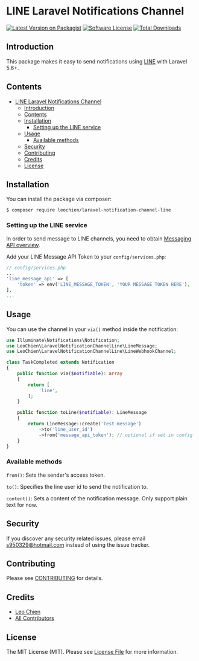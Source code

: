 # LINE Laravel Notifications Channel

[![Latest Version on Packagist](https://img.shields.io/packagist/v/laravel-notification-channels/line.svg?style=flat-square)](https://packagist.org/packages/leochien/laravel-notification-channel-line)
[![Software License](https://img.shields.io/badge/license-MIT-brightgreen.svg?style=flat-square)](LICENSE.md)
[![Total Downloads](https://img.shields.io/packagist/dt/leochien/laravel-notification-channel-line.svg?style=flat-square)](https://packagist.org/packages/leochien/laravel-notification-channel-line)

## Introduction

This package makes it easy to send notifications using [LINE](https://line.me/) with Laravel 5.6+. 

## Contents

- [LINE Laravel Notifications Channel](#line-laravel-notifications-channel)
  - [Introduction](#introduction)
  - [Contents](#contents)
  - [Installation](#installation)
    - [Setting up the LINE service](#setting-up-the-line-service)
  - [Usage](#usage)
    - [Available methods](#available-methods)
  - [Security](#security)
  - [Contributing](#contributing)
  - [Credits](#credits)
  - [License](#license)

## Installation

You can install the package via composer:

```shell script
$ composer require leochien/laravel-notification-channel-line
```

### Setting up the LINE service

In order to send message to LINE channels, you need to obtain [Messaging API overview](https://developers.line.biz/en/docs/messaging-api/overview/).

Add your LINE Message API Token to your `config/services.php`:

```php
// config/services.php
...
'line_message_api' => [
    'token' => env('LINE_MESSAGE_TOKEN', 'YOUR MESSAGE TOKEN HERE'),
],
...
```

## Usage

You can use the channel in your `via()` method inside the notification:

```php
use Illuminate\Notifications\Notification;
use LeoChien\LaravelNotificationChannelLine\LineMessage;
use LeoChien\LaravelNotificationChannelLine\LineWebhookChannel;

class TaskCompleted extends Notification
{
    public function via($notifiable): array
    {
        return [
            'line',
        ];
    }

    public function toLine($notifiable): LineMessage
    {
        return LineMessage::create('Test message')
            ->to('line_user_id')
            ->from('message_api_token'); // optional if set in config
    }
}
```

### Available methods

`from()`: Sets the sender's access token.

`to()`: Specifies the line user id to send the notification to.

`content()`: Sets a content of the notification message. Only support plain text for now.

## Security

If you discover any security related issues, please email s950329@hotmail.com instead of using the issue tracker.

## Contributing

Please see [CONTRIBUTING](CONTRIBUTING.md) for details.

## Credits

- [Leo Chien](https://github.com/s950329)
- [All Contributors](../../contributors)

## License

The MIT License (MIT). Please see [License File](LICENSE.md) for more information.
